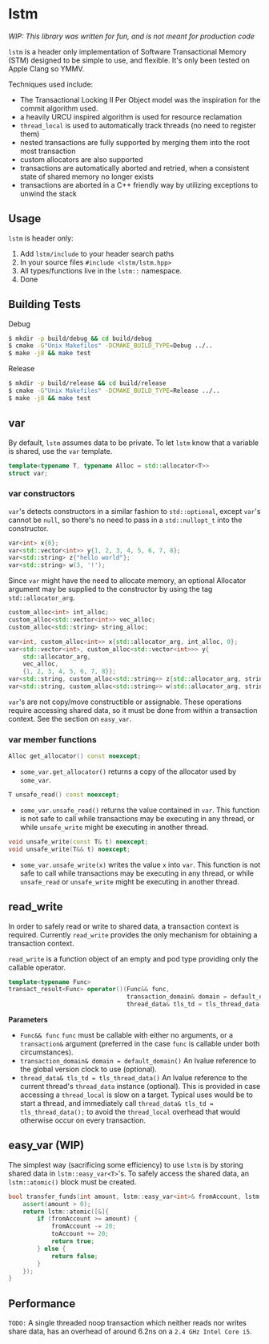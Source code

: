 # lstm

*WIP: This library was written for fun, and is not meant for production code*

`lstm` is a header only implementation of Software Transactional Memory (STM) designed to be simple to use, and flexible. It's only been tested on Apple Clang so YMMV.

Techniques used include:
- The Transactional Locking II Per Object model was the inspiration for the commit algorithm used.
- a heavily URCU inspired algorithm is used for resource reclamation
- `thread_local` is used to automatically track threads (no need to register them)
- nested transactions are fully supported by merging them into the root most transaction
- custom allocators are also supported
- transactions are automatically aborted and retried, when a consistent state of shared memory no longer exists
- transactions are aborted in a C++ friendly way by utilizing exceptions to unwind the stack

## Usage

`lstm` is header only:
1. Add `lstm/include` to your header search paths
2. In your source files `#include <lstm/lstm.hpp>`
3. All types/functions live in the `lstm::` namespace.
4. Done

## Building Tests

Debug
```sh
$ mkdir -p build/debug && cd build/debug
$ cmake -G"Unix Makefiles" -DCMAKE_BUILD_TYPE=Debug ../..
$ make -j8 && make test
```

Release
```sh
$ mkdir -p build/release && cd build/release
$ cmake -G"Unix Makefiles" -DCMAKE_BUILD_TYPE=Release ../..
$ make -j8 && make test
```

## var

By default, `lstm` assumes data to be private. To let `lstm` know that a variable is shared, use the `var` template.

```cpp
template<typename T, typename Alloc = std::allocator<T>>
struct var;
```

### var constructors

`var`'s detects constructors in a similar fashion to `std::optional`, except `var`'s cannot be `null`, so there's no need to pass in a `std::nullopt_t` into the constructor.

```cpp
var<int> x{0};
var<std::vector<int>> y{1, 2, 3, 4, 5, 6, 7, 8};
var<std::string> z{"hello world"};
var<std::string> w(3, '!');
```

Since `var` might have the need to allocate memory, an optional Allocator argument may be supplied to the constructor by using the tag `std::allocator_arg`.

```cpp
custom_alloc<int> int_alloc;
custom_alloc<std::vector<int>> vec_alloc;
custom_alloc<std::string> string_alloc;

var<int, custom_alloc<int>> x{std::allocator_arg, int_alloc, 0};
var<std::vector<int>, custom_alloc<std::vector<int>>> y{
    std::allocator_arg,
    vec_alloc,
    {1, 2, 3, 4, 5, 6, 7, 8}};
var<std::string, custom_alloc<std::string>> z{std::allocator_arg, string_alloc, "hello world"};
var<std::string, custom_alloc<std::string>> w(std::allocator_arg, string_alloc, 3, '!');
```

`var`'s are not copy/move constructible or assignable. These operations require accessing shared data, so it must be done from within a transaction context. See the section on `easy_var`.

### var member functions

```cpp
Alloc get_allocator() const noexcept;
```
- `some_var.get_allocator()` returns a copy of the allocator used by `some_var`.

```cpp
T unsafe_read() const noexcept;
```
- `some_var.unsafe_read()` returns the value contained in `var`. This function is not safe to call while transactions may be executing in any thread, or while `unsafe_write` might be executing in another thread.

```cpp
void unsafe_write(const T& t) noexcept;
void unsafe_write(T&& t) noexcept;
```
- `some_var.unsafe_write(x)` writes the value `x` into `var`. This function is not safe to call while transactions may be executing in any thread, or while `unsafe_read` or `unsafe_write` might be executing in another thread.

## read_write

In order to safely read or write to shared data, a transaction context is required. Currently `read_write` provides the only mechanism for obtaining a transaction context.

`read_write` is a function object of an empty and pod type providing only the callable operator.

```cpp
template<typename Func>
transact_result<Func> operator()(Func&& func,
                                 transaction_domain& domain = default_domain(),
                                 thread_data& tls_td = tls_thread_data()) const;
```

**Parameters**
- `Func&& func`
    `func` must be callable with either no arguments, or a `transaction&` argument (preferred in the case `func` is callable under both circumstances).
- `transaction_domain& domain = default_domain()`
    An lvalue reference to the global version clock to use (optional).
- `thread_data& tls_td = tls_thread_data()`
    An lvalue reference to the current thread's `thread_data` instance (optional). This is provided in case accessing a `thread_local` is slow on a target. Typical uses would be to start a thread, and immediately call `thread_data& tls_td = tls_thread_data();` to avoid the `thread_local` overhead that would otherwise occur on every transaction.

## easy_var (WIP)

The simplest way (sacrificing some efficiency) to use `lstm` is by storing shared data in `lstm::easy_var<T>`'s. To safely access the shared data, an `lstm::atomic()` block must be created.
```cpp
bool transfer_funds(int amount, lstm::easy_var<int>& fromAccount, lstm::easy_var<int>& toAccount) {
    assert(amount > 0);
    return lstm::atomic([&]{
        if (fromAccount >= amount) {
            fromAccount -= 20;
            toAccount += 20;
            return true;
        } else {
            return false;
        }
    });
}
```

## Performance
`TODO:`
A single threaded noop transaction which neither reads nor writes share data, has an overhead of around 6.2ns on a `2.4 GHz Intel Core i5`.
